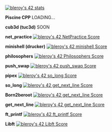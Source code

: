 [![bleroy's 42 stats](https://badge42.vercel.app/api/v2/cl20ljboz005009l98d0knx65/stats?cursusId=21&coalitionId=116)](https://github.com/JaeSeoKim/badge42)

**Piscine CPP** LOADING...

**cub3d (tuc3d)** SOON

**net_practice** [![bleroy's 42 NetPractice Score](https://badge42.vercel.app/api/v2/cl20ljboz005009l98d0knx65/project/2606997)](https://github.com/JaeSeoKim/badge42)

**minishell (drucker)** [![bleroy's 42 minishell Score](https://badge42.vercel.app/api/v2/cl20ljboz005009l98d0knx65/project/2554907)](https://github.com/JaeSeoKim/badge42)

**philosophers** [![bleroy's 42 Philosophers Score](https://badge42.vercel.app/api/v2/cl20ljboz005009l98d0knx65/project/2593312)](https://github.com/JaeSeoKim/badge42)

**push_swap** [![bleroy's 42 push_swap Score](https://badge42.vercel.app/api/v2/cl20ljboz005009l98d0knx65/project/2452553)](https://github.com/JaeSeoKim/badge42)

**pipex** [![bleroy's 42 so_long Score](https://badge42.vercel.app/api/v2/cl20ljboz005009l98d0knx65/project/2452551)](https://github.com/JaeSeoKim/badge42)

**so_long** [![bleroy's 42 get_next_line Score](https://badge42.vercel.app/api/v2/cl20ljboz005009l98d0knx65/project/2404058)](https://github.com/JaeSeoKim/badge42)

**Born2beroot** [![bleroy's 42 get_next_line Score](https://badge42.vercel.app/api/v2/cl20ljboz005009l98d0knx65/project/2404058)](https://github.com/JaeSeoKim/badge42)

**get_next_line** [![bleroy's 42 get_next_line Score](https://badge42.vercel.app/api/v2/cl20ljboz005009l98d0knx65/project/2404058)](https://github.com/JaeSeoKim/badge42)

**ft_printf** [![bleroy's 42 ft_printf Score](https://badge42.vercel.app/api/v2/cl20ljboz005009l98d0knx65/project/2403751)](https://github.com/JaeSeoKim/badge42)

**Libft** [![bleroy's 42 Libft Score](https://badge42.vercel.app/api/v2/cl20ljboz005009l98d0knx65/project/2380324)](https://github.com/JaeSeoKim/badge42)
